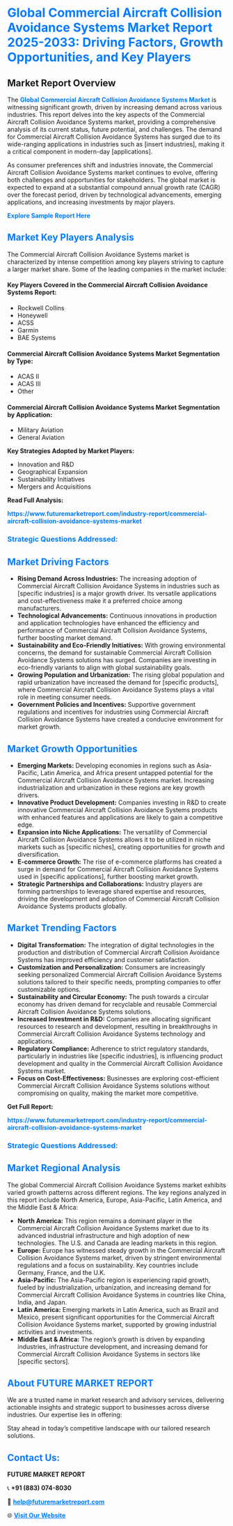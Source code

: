 <h1 style="color: #007BFF;">Global Commercial Aircraft Collision Avoidance Systems Market Report 2025-2033: Driving Factors, Growth Opportunities, and Key Players</h1>

<section id="overview">
<h2>Market Report Overview</h2>
<p>The <a href="https://www.futuremarketreport.com/industry-report/commercial-aircraft-collision-avoidance-systems-market" style="color: #007BFF; text-decoration: none;"><strong>Global Commercial Aircraft Collision Avoidance Systems Market</strong></a> is witnessing significant growth, driven by increasing demand across various industries. This report delves into the key aspects of the Commercial Aircraft Collision Avoidance Systems market, providing a comprehensive analysis of its current status, future potential, and challenges. The demand for Commercial Aircraft Collision Avoidance Systems has surged due to its wide-ranging applications in industries such as [insert industries], making it a critical component in modern-day [applications].</p>
<p>As consumer preferences shift and industries innovate, the Commercial Aircraft Collision Avoidance Systems market continues to evolve, offering both challenges and opportunities for stakeholders. The global market is expected to expand at a substantial compound annual growth rate (CAGR) over the forecast period, driven by technological advancements, emerging applications, and increasing investments by major players.</p>
</section>

<section id="overview">
<p><a href="https://www.futuremarketreport.com/request-sample/reportId=92939" style="color: #007BFF; text-decoration: none;"><strong>Explore Sample Report Here</strong></a></p>
</section>

<section id="key-players">
<h2 style="color: #007BFF;">Market Key Players Analysis</h2>
<p>The Commercial Aircraft Collision Avoidance Systems market is characterized by intense competition among key players striving to capture a larger market share. Some of the leading companies in the market include:</p>
<h4>Key Players Covered in the Commercial Aircraft Collision Avoidance Systems Report:</h4>
<ul><li>Rockwell Collins</li><li>Honeywell</li><li>ACSS</li><li>Garmin</li><li>BAE Systems</li></ul>
<h4>Commercial Aircraft Collision Avoidance Systems Market Segmentation by Type:</h4>
<ul><li>ACAS II</li><li>ACAS III</li><li>Other</li></ul>

<h4>Commercial Aircraft Collision Avoidance Systems Market Segmentation by Application:</h4>
<ul><li>Military Aviation</li><li>General Aviation</li></ul>
<p><strong>Key Strategies Adopted by Market Players:</strong></p>
<ul>
<li>Innovation and R&D</li>
<li>Geographical Expansion</li>
<li>Sustainability Initiatives</li>
<li>Mergers and Acquisitions</li>
</ul>
</section>

<section>
<p><strong>Read Full Analysis: </strong></p><a href="https://www.futuremarketreport.com/industry-report/commercial-aircraft-collision-avoidance-systems-market" style="color: #007BFF; text-decoration: none;"><strong>https://www.futuremarketreport.com/industry-report/commercial-aircraft-collision-avoidance-systems-market</strong></a>
<h3 style="color: #007BFF;">Strategic Questions Addressed:</h3>
</section>

<section id="driving-factors">
<h2 style="color: #007BFF;">Market Driving Factors</h2>
<ul>
<li><strong>Rising Demand Across Industries:</strong> The increasing adoption of Commercial Aircraft Collision Avoidance Systems in industries such as [specific industries] is a major growth driver. Its versatile applications and cost-effectiveness make it a preferred choice among manufacturers.</li>
<li><strong>Technological Advancements:</strong> Continuous innovations in production and application technologies have enhanced the efficiency and performance of Commercial Aircraft Collision Avoidance Systems, further boosting market demand.</li>
<li><strong>Sustainability and Eco-Friendly Initiatives:</strong> With growing environmental concerns, the demand for sustainable Commercial Aircraft Collision Avoidance Systems solutions has surged. Companies are investing in eco-friendly variants to align with global sustainability goals.</li>
<li><strong>Growing Population and Urbanization:</strong> The rising global population and rapid urbanization have increased the demand for [specific products], where Commercial Aircraft Collision Avoidance Systems plays a vital role in meeting consumer needs.</li>
<li><strong>Government Policies and Incentives:</strong> Supportive government regulations and incentives for industries using Commercial Aircraft Collision Avoidance Systems have created a conducive environment for market growth.</li>
</ul>
</section>

<section id="growth-opportunities">
<h2 style="color: #007BFF;">Market Growth Opportunities</h2>
<ul>
<li><strong>Emerging Markets:</strong> Developing economies in regions such as Asia-Pacific, Latin America, and Africa present untapped potential for the Commercial Aircraft Collision Avoidance Systems market. Increasing industrialization and urbanization in these regions are key growth drivers.</li>
<li><strong>Innovative Product Development:</strong> Companies investing in R&D to create innovative Commercial Aircraft Collision Avoidance Systems products with enhanced features and applications are likely to gain a competitive edge.</li>
<li><strong>Expansion into Niche Applications:</strong> The versatility of Commercial Aircraft Collision Avoidance Systems allows it to be utilized in niche markets such as [specific niches], creating opportunities for growth and diversification.</li>
<li><strong>E-commerce Growth:</strong> The rise of e-commerce platforms has created a surge in demand for Commercial Aircraft Collision Avoidance Systems used in [specific applications], further boosting market growth.</li>
<li><strong>Strategic Partnerships and Collaborations:</strong> Industry players are forming partnerships to leverage shared expertise and resources, driving the development and adoption of Commercial Aircraft Collision Avoidance Systems products globally.</li>
</ul>
</section>

<section id="trending-factors">
<h2 style="color: #007BFF;">Market Trending Factors</h2>
<ul>
<li><strong>Digital Transformation:</strong> The integration of digital technologies in the production and distribution of Commercial Aircraft Collision Avoidance Systems has improved efficiency and customer satisfaction.</li>
<li><strong>Customization and Personalization:</strong> Consumers are increasingly seeking personalized Commercial Aircraft Collision Avoidance Systems solutions tailored to their specific needs, prompting companies to offer customizable options.</li>
<li><strong>Sustainability and Circular Economy:</strong> The push towards a circular economy has driven demand for recyclable and reusable Commercial Aircraft Collision Avoidance Systems solutions.</li>
<li><strong>Increased Investment in R&D:</strong> Companies are allocating significant resources to research and development, resulting in breakthroughs in Commercial Aircraft Collision Avoidance Systems technology and applications.</li>
<li><strong>Regulatory Compliance:</strong> Adherence to strict regulatory standards, particularly in industries like [specific industries], is influencing product development and quality in the Commercial Aircraft Collision Avoidance Systems market.</li>
<li><strong>Focus on Cost-Effectiveness:</strong> Businesses are exploring cost-efficient Commercial Aircraft Collision Avoidance Systems solutions without compromising on quality, making the market more competitive.</li>
</ul>
</section>

<section>
<p><strong>Get Full Report: </strong></p><a href="https://www.futuremarketreport.com/industry-report/commercial-aircraft-collision-avoidance-systems-market" style="color: #007BFF; text-decoration: none;"><strong>https://www.futuremarketreport.com/industry-report/commercial-aircraft-collision-avoidance-systems-market</strong></a>
<h3 style="color: #007BFF;">Strategic Questions Addressed:</h3>
</section>


<section id="regional-analysis">
<h2 style="color: #007BFF;">Market Regional Analysis</h2>
<p>The global Commercial Aircraft Collision Avoidance Systems market exhibits varied growth patterns across different regions. The key regions analyzed in this report include North America, Europe, Asia-Pacific, Latin America, and the Middle East & Africa:</p>
<ul>
<li><strong>North America:</strong> This region remains a dominant player in the Commercial Aircraft Collision Avoidance Systems market due to its advanced industrial infrastructure and high adoption of new technologies. The U.S. and Canada are leading markets in this region.</li>
<li><strong>Europe:</strong> Europe has witnessed steady growth in the Commercial Aircraft Collision Avoidance Systems market, driven by stringent environmental regulations and a focus on sustainability. Key countries include Germany, France, and the U.K.</li>
<li><strong>Asia-Pacific:</strong> The Asia-Pacific region is experiencing rapid growth, fueled by industrialization, urbanization, and increasing demand for Commercial Aircraft Collision Avoidance Systems in countries like China, India, and Japan.</li>
<li><strong>Latin America:</strong> Emerging markets in Latin America, such as Brazil and Mexico, present significant opportunities for the Commercial Aircraft Collision Avoidance Systems market, supported by growing industrial activities and investments.</li>
<li><strong>Middle East & Africa:</strong> The region’s growth is driven by expanding industries, infrastructure development, and increasing demand for Commercial Aircraft Collision Avoidance Systems in sectors like [specific sectors].</li>
</ul>
</section>

<footer>
<h2 style="color: #007BFF;">About FUTURE MARKET REPORT</h2>
<p>We are a trusted name in market research and advisory services, delivering actionable insights and strategic support to businesses across diverse industries. Our expertise lies in offering:</p>

<p>Stay ahead in today’s competitive landscape with our tailored research solutions.</p>

<h2 style="color: #007BFF;">Contact Us:</h2>
<p><strong>FUTURE MARKET REPORT</strong></p>
<p>📞 <strong>+91 (883) 074-8030</strong></p>
<p>📧 <strong><a href="mailto:help@futuremarketreport.com" style="color: #007BFF;">help@futuremarketreport.com</a></strong></p>
<p>🌐 <strong><a href="https://www.futuremarketreport.com/" style="color: #007BFF;">Visit Our Website</a></strong></p>
</footer>
